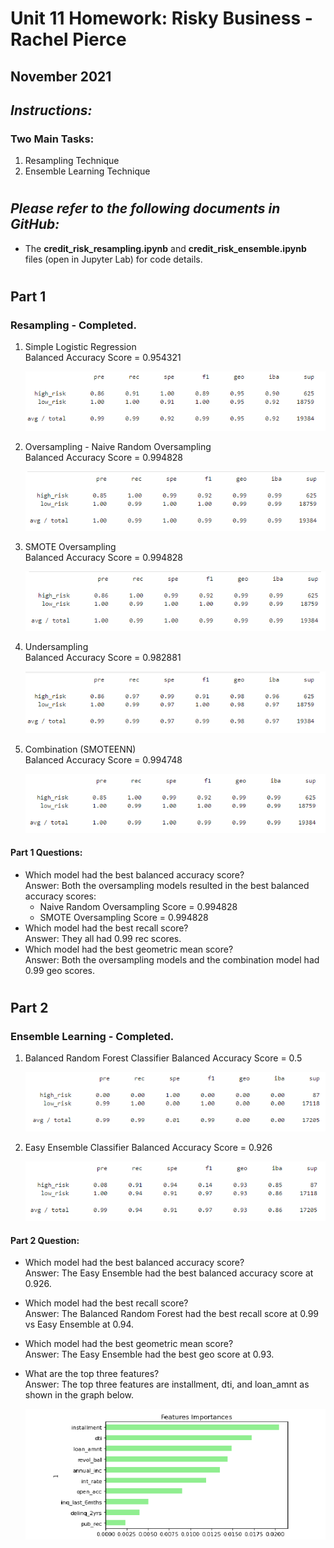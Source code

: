# Unit 11 Homework: Risky Business - Rachel Pierce
## November 2021

## *Instructions:*
### Two Main Tasks:
1. Resampling Technique
2. Ensemble Learning Technique

#
## *Please refer to the following documents in GitHub:*
- The **credit_risk_resampling.ipynb** and **credit_risk_ensemble.ipynb** files (open in Jupyter Lab) for code details.

#

## Part 1 
### Resampling - Completed.  
1. Simple Logistic Regression  
Balanced Accuracy Score = 0.954321  
  
    ![image](./images/logistic_regression.png)   
2. Oversampling - Naive Random Oversampling  
Balanced Accuracy Score = 0.994828  
  
    ![image](./images/naive_oversampling.png)   
3. SMOTE Oversampling  
Balanced Accuracy Score = 0.994828 
  
    ![image](./images/smote_oversampling.png)   
4. Undersampling  
Balanced Accuracy Score = 0.982881
  
    ![image](./images/undersampling.png)   
5.  Combination (SMOTEENN)  
Balanced Accuracy Score = 0.994748
  
    ![image](./images/combination.png)   


#### **Part 1 Questions:**  
- Which model had the best balanced accuracy score?  
Answer:  Both the oversampling models resulted in the best balanced accuracy scores:   
    - Naive Random Oversampling Score = 0.994828  
    - SMOTE Oversampling Score = 0.994828
- Which model had the best recall score?   
Answer:  They all had 0.99 rec scores.
- Which model had the best geometric mean score?  
Answer:  Both the oversampling models and the combination model had 0.99 geo scores.

#

## Part 2
### Ensemble Learning - Completed.
1. Balanced Random Forest Classifier 
Balanced Accuracy Score =  0.5
  
    ![image](./images/random_forest.png)   
2. Easy Ensemble Classifier
Balanced Accuracy Score =  0.926
  
    ![image](./images/easy_ensemble.png)   

#### **Part 2 Question:**
- Which model had the best balanced accuracy score?    
 Answer:  The Easy Ensemble had the best balanced accuracy score at 0.926.

- Which model had the best recall score?  
Answer:  The Balanced Random Forest had the best recall score at 0.99 vs Easy Ensemble at 0.94.

- Which model had the best geometric mean score?   
Answer:  The Easy Ensemble had the best geo score at 0.93.

- What are the top three features?  
Answer:  The top three features are installment, dti, and loan_amnt as shown in the graph below.  
  
    ![image](./images/features.png)  


